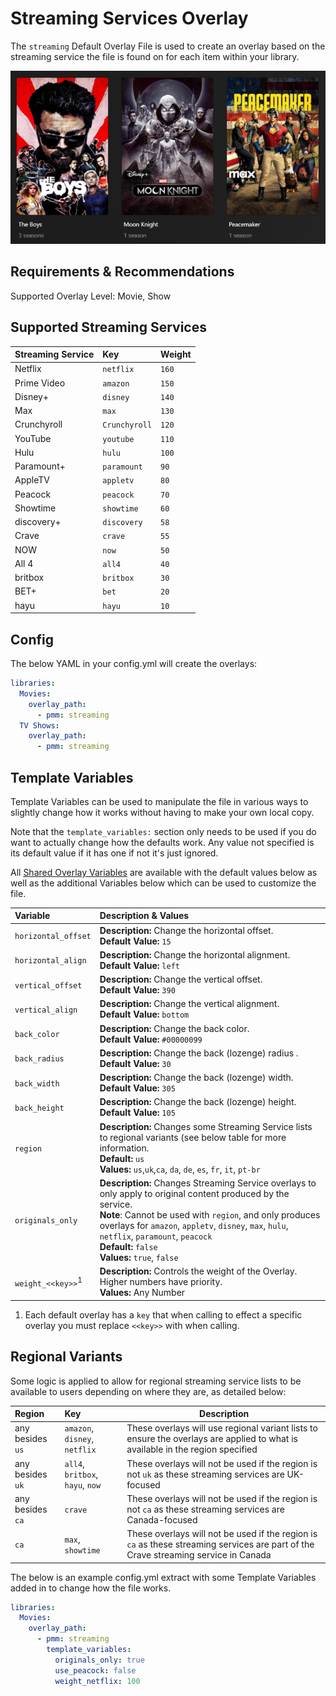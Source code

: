 # Streaming Services Overlay

The `streaming` Default Overlay File is used to create an overlay based on the streaming service the file is found on for each item within your library.

![](images/streaming.png)

## Requirements & Recommendations

Supported Overlay Level: Movie, Show

## Supported Streaming Services


| Streaming Service | Key           | Weight |
|:------------------|:--------------|:-------|
| Netflix           | `netflix`     | `160`  |
| Prime Video       | `amazon`      | `150`  |
| Disney+           | `disney`      | `140`  |
| Max               | `max`         | `130`  |
| Crunchyroll       | `Crunchyroll` | `120`  |
| YouTube           | `youtube`     | `110`  |
| Hulu              | `hulu`        | `100`  |
| Paramount+        | `paramount`   | `90`   |
| AppleTV           | `appletv`     | `80`   |
| Peacock           | `peacock`     | `70`   |
| Showtime          | `showtime`    | `60`   |
| discovery+        | `discovery`   | `58`   |
| Crave             | `crave`       | `55`   |
| NOW               | `now`         | `50`   |
| All 4             | `all4`        | `40`   |
| britbox           | `britbox`     | `30`   |
| BET+              | `bet`         | `20`   |
| hayu              | `hayu`        | `10`   |


## Config

The below YAML in your config.yml will create the overlays:

```yaml
libraries:
  Movies:
    overlay_path:
      - pmm: streaming
  TV Shows:
    overlay_path:
      - pmm: streaming
```

## Template Variables

Template Variables can be used to manipulate the file in various ways to slightly change how it works without having to make your own local copy.

Note that the `template_variables:` section only needs to be used if you do want to actually change how the defaults work. Any value not specified is its default value if it has one if not it's just ignored.

All [Shared Overlay Variables](../overlay_variables.md) are available with the default values below as well as the additional Variables below which can be used to customize the file.

| Variable                     | Description & Values                                                                                                                                                                                                                                                                                                            |
|:-----------------------------|:--------------------------------------------------------------------------------------------------------------------------------------------------------------------------------------------------------------------------------------------------------------------------------------------------------------------------------|
| `horizontal_offset`          | **Description:** Change the horizontal offset.<br>**Default Value:** `15`                                                                                                                                                                                                                                                       |
| `horizontal_align`           | **Description:** Change the horizontal alignment.<br>**Default Value:** `left`                                                                                                                                                                                                                                                  |
| `vertical_offset`            | **Description:** Change the vertical offset.<br>**Default Value:** `390`                                                                                                                                                                                                                                                        |
| `vertical_align`             | **Description:** Change the vertical alignment.<br>**Default Value:** `bottom`                                                                                                                                                                                                                                                  |
| `back_color`                 | **Description:** Change the back color.<br>**Default Value:** `#00000099`                                                                                                                                                                                                                                                       |
| `back_radius`                | **Description:** Change the back (lozenge) radius .<br>**Default Value:** `30`                                                                                                                                                                                                                                                  |
| `back_width`                 | **Description:** Change the back (lozenge) width.<br>**Default Value:** `305`                                                                                                                                                                                                                                                   |
| `back_height`                | **Description:** Change the back (lozenge) height.<br>**Default Value:** `105`                                                                                                                                                                                                                                                  |
| `region`                     | **Description:** Changes some Streaming Service lists to regional variants (see below table for more information.<br>**Default:** `us`<br>**Values:** `us`,`uk`,`ca`, `da`, `de`, `es`, `fr`, `it`, `pt-br`                                                                                                                     |
| `originals_only`             | **Description:** Changes Streaming Service overlays to only apply to original content produced by the service.<br>**Note**: Cannot be used with `region`, and only produces overlays for `amazon`, `appletv`, `disney`, `max`, `hulu`, `netflix`, `paramount`, `peacock`<br>**Default:** `false`<br>**Values:** `true`, `false` |
| `weight_<<key>>`<sup>1</sup> | **Description:** Controls the weight of the Overlay. Higher numbers have priority.<br>**Values:** Any Number                                                                                                                                                                                                                    |

1. Each default overlay has a `key` that when calling to effect a specific overlay you must replace `<<key>>` with when calling.

## Regional Variants

Some logic is applied to allow for regional streaming service lists to be available to users depending on where they are, as detailed below:

| Region           | Key                              | Description                                                                                                                         |
|:-----------------|:---------------------------------|-------------------------------------------------------------------------------------------------------------------------------------|
| any besides `us` | `amazon`, `disney`, `netflix`    | These overlays will use regional variant lists to ensure the overlays are applied to what is available in the region specified      |
| any besides `uk` | `all4`, `britbox`, `hayu`, `now` | These overlays will not be used if the region is not `uk` as these streaming services are UK-focused                                |
| any besides `ca` | `crave`                          | These overlays will not be used if the region is not `ca` as these streaming services are Canada-focused                            |
| `ca`             | `max`, `showtime`                | These overlays will not be used if the region is `ca` as these streaming services are part of the Crave streaming service in Canada |

The below is an example config.yml extract with some Template Variables added in to change how the file works.

```yaml
libraries:
  Movies:
    overlay_path:
      - pmm: streaming
        template_variables:
          originals_only: true
          use_peacock: false
          weight_netflix: 100
```
